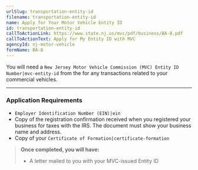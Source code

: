 ```yaml
---
urlSlug: transportation-entity-id
filename: transportation-entity-id
name: Apply for Your Motor Vehicle Entity ID
id: transportation-entity-id
callToActionLink: https://www.state.nj.us/mvc/pdf/business/BA-8.pdf
callToActionText: Apply for My Entity ID with MVC
agencyId: nj-motor-vehicle
formName: BA-8
---
```


You will need a `New Jersey Motor Vehicle Commission (MVC) Entity ID Number|mvc-entity-id` from the for any transactions related to your commercial vehicles.

---

### Application Requirements

- `Employer Identification Number (EIN)|ein`
- Copy of the registration confirmation received when you registered your business for taxes with the IRS. The document must show your business name and address.
- Copy of your `Certificate of Formation|certificate-formation`

> **Once completed, you will have:**
>
> - A letter mailed to you with your MVC-issued Entity ID
